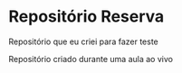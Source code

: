 # Repositório Reserva
 Repositório que eu criei para fazer teste

 Repositório criado durante uma aula ao vivo
